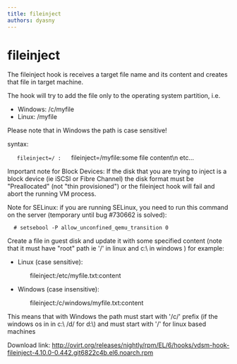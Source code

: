 ```yaml
---
title: fileinject
authors: dyasny
---
```


# fileinject

The fileinject hook is receives a target file name and its content and creates that file in target machine.

The hook will try to add the file only to the operating system partition, i.e.

*   Windows: /c/myfile
*   Linux: /myfile

Please note that in Windows the path is case sensitive!

syntax:

`   fileinject=/`<target file name>` : `<file content>
         fileinject=/myfile:some file content\n etc...

Important note for Block Devices: If the disk that you are trying to inject is a block device (ie iSCSI or Fibre Channel) the disk format must be "Preallocated" (not "thin provisioned") or the fileinject hook will fail and abort the running VM process.

Note for SELinux: if you are running SELinux, you need to run this command on the server (temporary until bug #730662 is solved):

      # setsebool -P allow_unconfined_qemu_transition 0

Create a file in guest disk and update it with some specified content (note that it must have "root" path ie '/' in linux and c:\\ in windows ) for example:

*   Linux (case sensitive):

             fileinject:/etc/myfile.txt:content

*   Windows (case insensitive):

             fileinject:/c/windows/myfile.txt:content

This means that with Windows the path must start with '/c/' prefix (if the windows os in in c:\\ /d/ for d:\\) and must start with '/' for linux based machines

Download link: <http://ovirt.org/releases/nightly/rpm/EL/6/hooks/vdsm-hook-fileinject-4.10.0-0.442.git6822c4b.el6.noarch.rpm>
